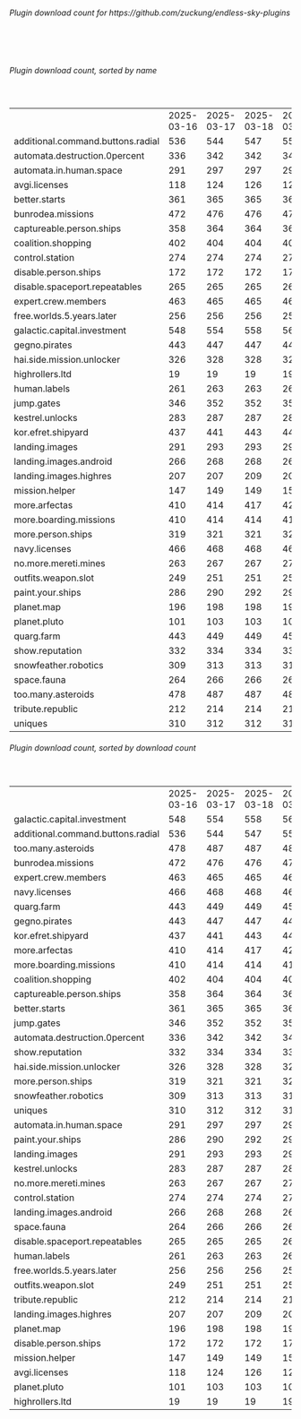<h6>Plugin download count for https://github.com/zuckung/endless-sky-plugins</h6><br>
<br>
<h6>Plugin download count, sorted by name</h6><sub><sup><br>
<table>
	<tr>
		<td></td>
		<td>2025-03-16</td>
		<td>2025-03-17</td>
		<td>2025-03-18</td>
		<td>2025-03-19</td>
		<td>2025-03-20</td>
		<td>2025-03-21</td>
		<td>2025-03-22</td>
		<td>today +</td>
	</tr>
	<tr>
		<td>additional.command.buttons.radial</td>
		<td>536</td>
		<td>544</td>
		<td>547</td>
		<td>551</td>
		<td>556</td>
		<td>559</td>
		<td>559</td>
		<td></td>
	</tr>
	<tr>
		<td>automata.destruction.0percent</td>
		<td>336</td>
		<td>342</td>
		<td>342</td>
		<td>347</td>
		<td>348</td>
		<td>351</td>
		<td>353</td>
		<td>+ 2</td>
	</tr>
	<tr>
		<td>automata.in.human.space</td>
		<td>291</td>
		<td>297</td>
		<td>297</td>
		<td>297</td>
		<td>298</td>
		<td>298</td>
		<td>298</td>
		<td></td>
	</tr>
	<tr>
		<td>avgi.licenses</td>
		<td>118</td>
		<td>124</td>
		<td>126</td>
		<td>126</td>
		<td>127</td>
		<td>128</td>
		<td>128</td>
		<td></td>
	</tr>
	<tr>
		<td>better.starts</td>
		<td>361</td>
		<td>365</td>
		<td>365</td>
		<td>365</td>
		<td>366</td>
		<td>366</td>
		<td>366</td>
		<td></td>
	</tr>
	<tr>
		<td>bunrodea.missions</td>
		<td>472</td>
		<td>476</td>
		<td>476</td>
		<td>476</td>
		<td>479</td>
		<td>484</td>
		<td>484</td>
		<td></td>
	</tr>
	<tr>
		<td>captureable.person.ships</td>
		<td>358</td>
		<td>364</td>
		<td>364</td>
		<td>364</td>
		<td>367</td>
		<td>367</td>
		<td>367</td>
		<td></td>
	</tr>
	<tr>
		<td>coalition.shopping</td>
		<td>402</td>
		<td>404</td>
		<td>404</td>
		<td>404</td>
		<td>407</td>
		<td>407</td>
		<td>409</td>
		<td>+ 2</td>
	</tr>
	<tr>
		<td>control.station</td>
		<td>274</td>
		<td>274</td>
		<td>274</td>
		<td>274</td>
		<td>275</td>
		<td>275</td>
		<td>275</td>
		<td></td>
	</tr>
	<tr>
		<td>disable.person.ships</td>
		<td>172</td>
		<td>172</td>
		<td>172</td>
		<td>172</td>
		<td>173</td>
		<td>173</td>
		<td>173</td>
		<td></td>
	</tr>
	<tr>
		<td>disable.spaceport.repeatables</td>
		<td>265</td>
		<td>265</td>
		<td>265</td>
		<td>265</td>
		<td>266</td>
		<td>266</td>
		<td>266</td>
		<td></td>
	</tr>
	<tr>
		<td>expert.crew.members</td>
		<td>463</td>
		<td>465</td>
		<td>465</td>
		<td>467</td>
		<td>470</td>
		<td>471</td>
		<td>471</td>
		<td></td>
	</tr>
	<tr>
		<td>free.worlds.5.years.later</td>
		<td>256</td>
		<td>256</td>
		<td>256</td>
		<td>256</td>
		<td>257</td>
		<td>257</td>
		<td>257</td>
		<td></td>
	</tr>
	<tr>
		<td>galactic.capital.investment</td>
		<td>548</td>
		<td>554</td>
		<td>558</td>
		<td>562</td>
		<td>563</td>
		<td>566</td>
		<td>566</td>
		<td></td>
	</tr>
	<tr>
		<td>gegno.pirates</td>
		<td>443</td>
		<td>447</td>
		<td>447</td>
		<td>449</td>
		<td>450</td>
		<td>452</td>
		<td>452</td>
		<td></td>
	</tr>
	<tr>
		<td>hai.side.mission.unlocker</td>
		<td>326</td>
		<td>328</td>
		<td>328</td>
		<td>328</td>
		<td>329</td>
		<td>331</td>
		<td>331</td>
		<td></td>
	</tr>
	<tr>
		<td>highrollers.ltd</td>
		<td>19</td>
		<td>19</td>
		<td>19</td>
		<td>19</td>
		<td>20</td>
		<td>20</td>
		<td>20</td>
		<td></td>
	</tr>
	<tr>
		<td>human.labels</td>
		<td>261</td>
		<td>263</td>
		<td>263</td>
		<td>263</td>
		<td>264</td>
		<td>264</td>
		<td>264</td>
		<td></td>
	</tr>
	<tr>
		<td>jump.gates</td>
		<td>346</td>
		<td>352</td>
		<td>352</td>
		<td>352</td>
		<td>353</td>
		<td>353</td>
		<td>353</td>
		<td></td>
	</tr>
	<tr>
		<td>kestrel.unlocks</td>
		<td>283</td>
		<td>287</td>
		<td>287</td>
		<td>287</td>
		<td>288</td>
		<td>289</td>
		<td>291</td>
		<td>+ 2</td>
	</tr>
	<tr>
		<td>kor.efret.shipyard</td>
		<td>437</td>
		<td>441</td>
		<td>443</td>
		<td>445</td>
		<td>446</td>
		<td>450</td>
		<td>450</td>
		<td></td>
	</tr>
	<tr>
		<td>landing.images</td>
		<td>291</td>
		<td>293</td>
		<td>293</td>
		<td>293</td>
		<td>294</td>
		<td>294</td>
		<td>294</td>
		<td></td>
	</tr>
	<tr>
		<td>landing.images.android</td>
		<td>266</td>
		<td>268</td>
		<td>268</td>
		<td>268</td>
		<td>269</td>
		<td>269</td>
		<td>269</td>
		<td></td>
	</tr>
	<tr>
		<td>landing.images.highres</td>
		<td>207</td>
		<td>207</td>
		<td>209</td>
		<td>209</td>
		<td>210</td>
		<td>210</td>
		<td>210</td>
		<td></td>
	</tr>
	<tr>
		<td>mission.helper</td>
		<td>147</td>
		<td>149</td>
		<td>149</td>
		<td>151</td>
		<td>152</td>
		<td>165</td>
		<td>165</td>
		<td></td>
	</tr>
	<tr>
		<td>more.arfectas</td>
		<td>410</td>
		<td>414</td>
		<td>417</td>
		<td>421</td>
		<td>424</td>
		<td>427</td>
		<td>427</td>
		<td></td>
	</tr>
	<tr>
		<td>more.boarding.missions</td>
		<td>410</td>
		<td>414</td>
		<td>414</td>
		<td>419</td>
		<td>420</td>
		<td>420</td>
		<td>420</td>
		<td></td>
	</tr>
	<tr>
		<td>more.person.ships</td>
		<td>319</td>
		<td>321</td>
		<td>321</td>
		<td>323</td>
		<td>324</td>
		<td>324</td>
		<td>324</td>
		<td></td>
	</tr>
	<tr>
		<td>navy.licenses</td>
		<td>466</td>
		<td>468</td>
		<td>468</td>
		<td>468</td>
		<td>469</td>
		<td>469</td>
		<td>469</td>
		<td></td>
	</tr>
	<tr>
		<td>no.more.mereti.mines</td>
		<td>263</td>
		<td>267</td>
		<td>267</td>
		<td>271</td>
		<td>274</td>
		<td>277</td>
		<td>277</td>
		<td></td>
	</tr>
	<tr>
		<td>outfits.weapon.slot</td>
		<td>249</td>
		<td>251</td>
		<td>251</td>
		<td>251</td>
		<td>252</td>
		<td>252</td>
		<td>252</td>
		<td></td>
	</tr>
	<tr>
		<td>paint.your.ships</td>
		<td>286</td>
		<td>290</td>
		<td>292</td>
		<td>292</td>
		<td>295</td>
		<td>295</td>
		<td>295</td>
		<td></td>
	</tr>
	<tr>
		<td>planet.map</td>
		<td>196</td>
		<td>198</td>
		<td>198</td>
		<td>198</td>
		<td>199</td>
		<td>199</td>
		<td>199</td>
		<td></td>
	</tr>
	<tr>
		<td>planet.pluto</td>
		<td>101</td>
		<td>103</td>
		<td>103</td>
		<td>104</td>
		<td>105</td>
		<td>105</td>
		<td>105</td>
		<td></td>
	</tr>
	<tr>
		<td>quarg.farm</td>
		<td>443</td>
		<td>449</td>
		<td>449</td>
		<td>454</td>
		<td>461</td>
		<td>462</td>
		<td>462</td>
		<td></td>
	</tr>
	<tr>
		<td>show.reputation</td>
		<td>332</td>
		<td>334</td>
		<td>334</td>
		<td>336</td>
		<td>337</td>
		<td>337</td>
		<td>337</td>
		<td></td>
	</tr>
	<tr>
		<td>snowfeather.robotics</td>
		<td>309</td>
		<td>313</td>
		<td>313</td>
		<td>315</td>
		<td>316</td>
		<td>318</td>
		<td>318</td>
		<td></td>
	</tr>
	<tr>
		<td>space.fauna</td>
		<td>264</td>
		<td>266</td>
		<td>266</td>
		<td>266</td>
		<td>267</td>
		<td>267</td>
		<td>267</td>
		<td></td>
	</tr>
	<tr>
		<td>too.many.asteroids</td>
		<td>478</td>
		<td>487</td>
		<td>487</td>
		<td>489</td>
		<td>492</td>
		<td>493</td>
		<td>493</td>
		<td></td>
	</tr>
	<tr>
		<td>tribute.republic</td>
		<td>212</td>
		<td>214</td>
		<td>214</td>
		<td>214</td>
		<td>217</td>
		<td>217</td>
		<td>217</td>
		<td></td>
	</tr>
	<tr>
		<td>uniques</td>
		<td>310</td>
		<td>312</td>
		<td>312</td>
		<td>312</td>
		<td>313</td>
		<td>313</td>
		<td>313</td>
		<td></td>
	</tr>
</table>
</sub></sup>
<h6>Plugin download count, sorted by download count</h6><sub><sup><br>
<table>
	<tr>
		<td></td>
		<td>2025-03-16</td>
		<td>2025-03-17</td>
		<td>2025-03-18</td>
		<td>2025-03-19</td>
		<td>2025-03-20</td>
		<td>2025-03-21</td>
		<td>2025-03-22</td>
		<td>today +</td>
	</tr>
	<tr>
		<td>galactic.capital.investment</td>
		<td>548</td>
		<td>554</td>
		<td>558</td>
		<td>562</td>
		<td>563</td>
		<td>566</td>
		<td>566</td>
		<td></td>
	</tr>
	<tr>
		<td>additional.command.buttons.radial</td>
		<td>536</td>
		<td>544</td>
		<td>547</td>
		<td>551</td>
		<td>556</td>
		<td>559</td>
		<td>559</td>
		<td></td>
	</tr>
	<tr>
		<td>too.many.asteroids</td>
		<td>478</td>
		<td>487</td>
		<td>487</td>
		<td>489</td>
		<td>492</td>
		<td>493</td>
		<td>493</td>
		<td></td>
	</tr>
	<tr>
		<td>bunrodea.missions</td>
		<td>472</td>
		<td>476</td>
		<td>476</td>
		<td>476</td>
		<td>479</td>
		<td>484</td>
		<td>484</td>
		<td></td>
	</tr>
	<tr>
		<td>expert.crew.members</td>
		<td>463</td>
		<td>465</td>
		<td>465</td>
		<td>467</td>
		<td>470</td>
		<td>471</td>
		<td>471</td>
		<td></td>
	</tr>
	<tr>
		<td>navy.licenses</td>
		<td>466</td>
		<td>468</td>
		<td>468</td>
		<td>468</td>
		<td>469</td>
		<td>469</td>
		<td>469</td>
		<td></td>
	</tr>
	<tr>
		<td>quarg.farm</td>
		<td>443</td>
		<td>449</td>
		<td>449</td>
		<td>454</td>
		<td>461</td>
		<td>462</td>
		<td>462</td>
		<td></td>
	</tr>
	<tr>
		<td>gegno.pirates</td>
		<td>443</td>
		<td>447</td>
		<td>447</td>
		<td>449</td>
		<td>450</td>
		<td>452</td>
		<td>452</td>
		<td></td>
	</tr>
	<tr>
		<td>kor.efret.shipyard</td>
		<td>437</td>
		<td>441</td>
		<td>443</td>
		<td>445</td>
		<td>446</td>
		<td>450</td>
		<td>450</td>
		<td></td>
	</tr>
	<tr>
		<td>more.arfectas</td>
		<td>410</td>
		<td>414</td>
		<td>417</td>
		<td>421</td>
		<td>424</td>
		<td>427</td>
		<td>427</td>
		<td></td>
	</tr>
	<tr>
		<td>more.boarding.missions</td>
		<td>410</td>
		<td>414</td>
		<td>414</td>
		<td>419</td>
		<td>420</td>
		<td>420</td>
		<td>420</td>
		<td></td>
	</tr>
	<tr>
		<td>coalition.shopping</td>
		<td>402</td>
		<td>404</td>
		<td>404</td>
		<td>404</td>
		<td>407</td>
		<td>407</td>
		<td>409</td>
		<td>+ 2</td>
	</tr>
	<tr>
		<td>captureable.person.ships</td>
		<td>358</td>
		<td>364</td>
		<td>364</td>
		<td>364</td>
		<td>367</td>
		<td>367</td>
		<td>367</td>
		<td></td>
	</tr>
	<tr>
		<td>better.starts</td>
		<td>361</td>
		<td>365</td>
		<td>365</td>
		<td>365</td>
		<td>366</td>
		<td>366</td>
		<td>366</td>
		<td></td>
	</tr>
	<tr>
		<td>jump.gates</td>
		<td>346</td>
		<td>352</td>
		<td>352</td>
		<td>352</td>
		<td>353</td>
		<td>353</td>
		<td>353</td>
		<td></td>
	</tr>
	<tr>
		<td>automata.destruction.0percent</td>
		<td>336</td>
		<td>342</td>
		<td>342</td>
		<td>347</td>
		<td>348</td>
		<td>351</td>
		<td>353</td>
		<td>+ 2</td>
	</tr>
	<tr>
		<td>show.reputation</td>
		<td>332</td>
		<td>334</td>
		<td>334</td>
		<td>336</td>
		<td>337</td>
		<td>337</td>
		<td>337</td>
		<td></td>
	</tr>
	<tr>
		<td>hai.side.mission.unlocker</td>
		<td>326</td>
		<td>328</td>
		<td>328</td>
		<td>328</td>
		<td>329</td>
		<td>331</td>
		<td>331</td>
		<td></td>
	</tr>
	<tr>
		<td>more.person.ships</td>
		<td>319</td>
		<td>321</td>
		<td>321</td>
		<td>323</td>
		<td>324</td>
		<td>324</td>
		<td>324</td>
		<td></td>
	</tr>
	<tr>
		<td>snowfeather.robotics</td>
		<td>309</td>
		<td>313</td>
		<td>313</td>
		<td>315</td>
		<td>316</td>
		<td>318</td>
		<td>318</td>
		<td></td>
	</tr>
	<tr>
		<td>uniques</td>
		<td>310</td>
		<td>312</td>
		<td>312</td>
		<td>312</td>
		<td>313</td>
		<td>313</td>
		<td>313</td>
		<td></td>
	</tr>
	<tr>
		<td>automata.in.human.space</td>
		<td>291</td>
		<td>297</td>
		<td>297</td>
		<td>297</td>
		<td>298</td>
		<td>298</td>
		<td>298</td>
		<td></td>
	</tr>
	<tr>
		<td>paint.your.ships</td>
		<td>286</td>
		<td>290</td>
		<td>292</td>
		<td>292</td>
		<td>295</td>
		<td>295</td>
		<td>295</td>
		<td></td>
	</tr>
	<tr>
		<td>landing.images</td>
		<td>291</td>
		<td>293</td>
		<td>293</td>
		<td>293</td>
		<td>294</td>
		<td>294</td>
		<td>294</td>
		<td></td>
	</tr>
	<tr>
		<td>kestrel.unlocks</td>
		<td>283</td>
		<td>287</td>
		<td>287</td>
		<td>287</td>
		<td>288</td>
		<td>289</td>
		<td>291</td>
		<td>+ 2</td>
	</tr>
	<tr>
		<td>no.more.mereti.mines</td>
		<td>263</td>
		<td>267</td>
		<td>267</td>
		<td>271</td>
		<td>274</td>
		<td>277</td>
		<td>277</td>
		<td></td>
	</tr>
	<tr>
		<td>control.station</td>
		<td>274</td>
		<td>274</td>
		<td>274</td>
		<td>274</td>
		<td>275</td>
		<td>275</td>
		<td>275</td>
		<td></td>
	</tr>
	<tr>
		<td>landing.images.android</td>
		<td>266</td>
		<td>268</td>
		<td>268</td>
		<td>268</td>
		<td>269</td>
		<td>269</td>
		<td>269</td>
		<td></td>
	</tr>
	<tr>
		<td>space.fauna</td>
		<td>264</td>
		<td>266</td>
		<td>266</td>
		<td>266</td>
		<td>267</td>
		<td>267</td>
		<td>267</td>
		<td></td>
	</tr>
	<tr>
		<td>disable.spaceport.repeatables</td>
		<td>265</td>
		<td>265</td>
		<td>265</td>
		<td>265</td>
		<td>266</td>
		<td>266</td>
		<td>266</td>
		<td></td>
	</tr>
	<tr>
		<td>human.labels</td>
		<td>261</td>
		<td>263</td>
		<td>263</td>
		<td>263</td>
		<td>264</td>
		<td>264</td>
		<td>264</td>
		<td></td>
	</tr>
	<tr>
		<td>free.worlds.5.years.later</td>
		<td>256</td>
		<td>256</td>
		<td>256</td>
		<td>256</td>
		<td>257</td>
		<td>257</td>
		<td>257</td>
		<td></td>
	</tr>
	<tr>
		<td>outfits.weapon.slot</td>
		<td>249</td>
		<td>251</td>
		<td>251</td>
		<td>251</td>
		<td>252</td>
		<td>252</td>
		<td>252</td>
		<td></td>
	</tr>
	<tr>
		<td>tribute.republic</td>
		<td>212</td>
		<td>214</td>
		<td>214</td>
		<td>214</td>
		<td>217</td>
		<td>217</td>
		<td>217</td>
		<td></td>
	</tr>
	<tr>
		<td>landing.images.highres</td>
		<td>207</td>
		<td>207</td>
		<td>209</td>
		<td>209</td>
		<td>210</td>
		<td>210</td>
		<td>210</td>
		<td></td>
	</tr>
	<tr>
		<td>planet.map</td>
		<td>196</td>
		<td>198</td>
		<td>198</td>
		<td>198</td>
		<td>199</td>
		<td>199</td>
		<td>199</td>
		<td></td>
	</tr>
	<tr>
		<td>disable.person.ships</td>
		<td>172</td>
		<td>172</td>
		<td>172</td>
		<td>172</td>
		<td>173</td>
		<td>173</td>
		<td>173</td>
		<td></td>
	</tr>
	<tr>
		<td>mission.helper</td>
		<td>147</td>
		<td>149</td>
		<td>149</td>
		<td>151</td>
		<td>152</td>
		<td>165</td>
		<td>165</td>
		<td></td>
	</tr>
	<tr>
		<td>avgi.licenses</td>
		<td>118</td>
		<td>124</td>
		<td>126</td>
		<td>126</td>
		<td>127</td>
		<td>128</td>
		<td>128</td>
		<td></td>
	</tr>
	<tr>
		<td>planet.pluto</td>
		<td>101</td>
		<td>103</td>
		<td>103</td>
		<td>104</td>
		<td>105</td>
		<td>105</td>
		<td>105</td>
		<td></td>
	</tr>
	<tr>
		<td>highrollers.ltd</td>
		<td>19</td>
		<td>19</td>
		<td>19</td>
		<td>19</td>
		<td>20</td>
		<td>20</td>
		<td>20</td>
		<td></td>
	</tr>
</table>
</sub></sup>
